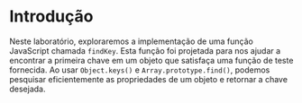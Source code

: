 # Introdução

Neste laboratório, exploraremos a implementação de uma função JavaScript chamada `findKey`. Esta função foi projetada para nos ajudar a encontrar a primeira chave em um objeto que satisfaça uma função de teste fornecida. Ao usar `Object.keys()` e `Array.prototype.find()`, podemos pesquisar eficientemente as propriedades de um objeto e retornar a chave desejada.
